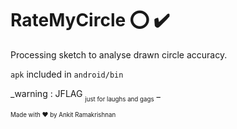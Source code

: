 # RateMyCircle :o: :heavy_check_mark:

Processing sketch to analyse drawn circle accuracy.

```apk``` included in ```android/bin```

_warning : JFLAG <sub><sub>just for laughs and gags</sub></sub>
_

<sup><sub>Made with ♥️ by Ankit Ramakrishnan</sub></sup>
